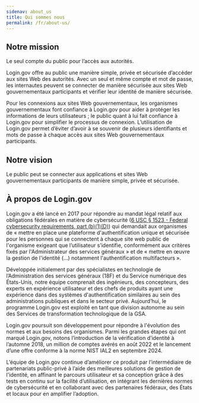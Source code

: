 ```yaml
---
sidenav: about_us
title: Qui sommes nous
permalink: /fr/about-us/
---
```

## Notre mission

Le seul compte du public pour l’accès aux autorités.

Login.gov offre au public une manière simple, privée et sécurisée d’accéder aux sites Web des autorités. Avec un seul et même compte et mot de passe, les internautes peuvent se connecter de manière sécurisée aux sites Web gouvernementaux participants et vérifier leur identité de manière sécurisée.

Pour les connexions aux sites Web gouvernementaux, les organismes gouvernementaux font confiance à Login.gov pour aider à protéger les informations de leurs utilisateurs ; le public quant à lui fait confiance à Login.gov pour simplifier le processus de connexion. L’utilisation de Login.gov permet d’éviter d’avoir à se souvenir de plusieurs identifiants et mots de passe à chaque accès aux sites Web gouvernementaux participants.

## Notre vision

Le public peut se connecter aux applications et sites Web gouvernementaux participants de manière simple, privée et sécurisée.

## À propos de Login.gov 

Login.gov a été lancé en 2017 pour répondre au mandat légal relatif aux obligations fédérales en matière de cybersécurité ([6 USC § 1523 - Federal cybersecurity requirements, part (b)(1)(D)](https://uscode.house.gov/view.xhtml?req=6+USC+1523:+Federal+cybersecurity+requirements)) qui demandait aux organismes de « mettre en place une plateforme d'authentification unique et sécurisée pour les personnes qui se connectent à chaque site web public de l'organisme exigeant que l’utilisateur s’identifie, conformément aux critères fixés par l'Administrateur des services généraux » et de « mettre en œuvre la gestion de l'identité (...) notamment l'authentification multifacteurs ».

Développée initialement par des spécialistes en technologie de l’Administration des services généraux (18F) et du Service numérique des États-Unis, notre équipe comprenait des ingénieurs, des concepteurs, des experts en expérience utilisateur et des chefs de produits ayant une expérience dans des systèmes d'authentification similaires au sein des administrations publiques et dans le secteur privé. Aujourd’hui, le programme Login.gov est exploité en tant que division autonome au sein des Services de transformation technologique de la GSA.

Login.gov poursuit son développement pour répondre à l'évolution des normes et aux besoins des organismes. Parmi les grandes étapes qui ont marqué Login.gov, notons l’introduction de la vérification d’identité à l’automne 2018, un million de comptes avérés en août 2022 et le lancement d’une offre conforme à la norme NIST IAL2 en septembre 2024.

L’équipe de Login.gov continue d’améliorer ce produit par l’intermédiaire de partenariats public-privé à l’aide des meilleures solutions de gestion de l'identité, en affinant le parcours utilisateur et sa conception grâce à des tests en continu sur la facilité d’utilisation, en intégrant les dernières normes de cybersécurité et en collaborant avec des partenaires fédéraux, des États et locaux pour en amplifier l’adoption.
